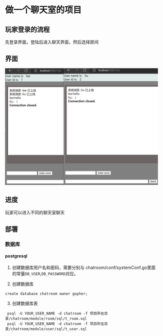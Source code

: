 # 做一个聊天室的项目

## 玩家登录的流程

先登录界面，登陆后进入聊天界面，然后选择房间

## 界面
![](https://github.com/leeewl/chatroom/blob/master/images/interface_chat.png)

## 进度

玩家可以进入不同的聊天室聊天

## 部署

### 数据库

#### postgresql

1. 创建数据库用户名和密码，需要分别与 chatroom/conf/systemConf.go里面的常量`DB_USER`,`DB_PASSWORD`对应。

2. 创建数据库

```
create database chatroom owner gopher;
```

3. 创建数据库表

```
 psql -U YOUR_USER_NAME -d chatroom -f 项目所在目录/chatroom/module/room/sql/t_room.sql
 psql -U YOUR_USER_NAME -d chatroom -f 项目所在目录/chatroom/module/user/sql/t_user.sql

```

